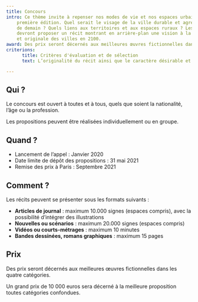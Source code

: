 ```yaml
---
title: Concours
intro: Ce thème invite à repenser nos modes de vie et nos espaces urbains pour cette
    première édition. Quel serait le visage de la ville durable et agréable à vivre
    de demain ? Quels liens aux territoires et aux espaces ruraux ? Les participants
    devront proposer un récit montrant en arrière-plan une vision à la fois crédible
    et originale des villes en 2100.
award: Des prix seront décernés aux meilleures œuvres fictionnelles dans les quatre catégories. Un grand prix de 10 000 euros sera décerné à la meilleure proposition toutes catégories confondues.
criterions:
      title: Critères d'évaluation et de sélection
      text: L’originalité du récit ainsi que le caractère désirable et réaliste de la vision proposée de « la ville en 2100 » seront les principaux critères de sélection. La qualité du récit et la capacité de la proposition à susciter l’adhésion et de donner des pistes d’action directement exploitables seront également prises en compte.

---
```

## Qui ?

Le concours est ouvert à toutes et à tous, quels que soient la nationalité, l’âge ou la profession.

Les propositions peuvent être réalisées individuellement ou en groupe.

## Quand ?

* Lancement de l’appel : Janvier 2020
* Date limite de dépôt des propositions : 31 mai 2021
* Remise des prix à Paris : Septembre 2021


## Comment ?

Les récits peuvent se présenter sous les formats suivants :

* **Articles de journal** : maximum 10.000 signes (espaces compris), avec la possibilité d’intégrer des illustrations
* **Nouvelles ou scénarios** : maximum 20.000 signes (espaces compris)
* **Vidéos ou courts-métrages** : maximum 10 minutes
* **Bandes dessinées, romans graphiques** : maximum 15 pages


## Prix

Des prix seront décernés aux meilleures œuvres fictionnelles dans les quatre catégories.

Un grand prix de 10 000 euros sera décerné à la meilleure proposition toutes catégories confondues.

